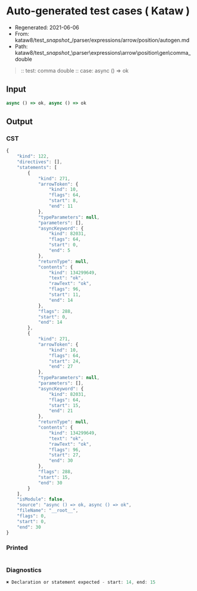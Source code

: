 # Auto-generated test cases ( Kataw )
- Regenerated: 2021-06-06
- From: kataw8/test\__snapshot__/parser/expressions/arrow/position/autogen.md
- Path: kataw8/test\__snapshot__\parser\expressions\arrow\position\gen\comma_double
> :: test: comma double
> :: case: async () => ok
## Input

`````js
async () => ok, async () => ok
`````
## Output

### CST

```javascript
{
    "kind": 122,
    "directives": [],
    "statements": [
        {
            "kind": 271,
            "arrowToken": {
                "kind": 10,
                "flags": 64,
                "start": 8,
                "end": 11
            },
            "typeParameters": null,
            "parameters": [],
            "asyncKeyword": {
                "kind": 82031,
                "flags": 64,
                "start": 0,
                "end": 5
            },
            "returnType": null,
            "contents": {
                "kind": 134299649,
                "text": "ok",
                "rawText": "ok",
                "flags": 96,
                "start": 11,
                "end": 14
            },
            "flags": 288,
            "start": 0,
            "end": 14
        },
        {
            "kind": 271,
            "arrowToken": {
                "kind": 10,
                "flags": 64,
                "start": 24,
                "end": 27
            },
            "typeParameters": null,
            "parameters": [],
            "asyncKeyword": {
                "kind": 82031,
                "flags": 64,
                "start": 15,
                "end": 21
            },
            "returnType": null,
            "contents": {
                "kind": 134299649,
                "text": "ok",
                "rawText": "ok",
                "flags": 96,
                "start": 27,
                "end": 30
            },
            "flags": 288,
            "start": 15,
            "end": 30
        }
    ],
    "isModule": false,
    "source": "async () => ok, async () => ok",
    "fileName": "__root__",
    "flags": 0,
    "start": 0,
    "end": 30
}
```

### Printed

```javascript

```

### Diagnostics

```javascript
✖ Declaration or statement expected - start: 14, end: 15

```


